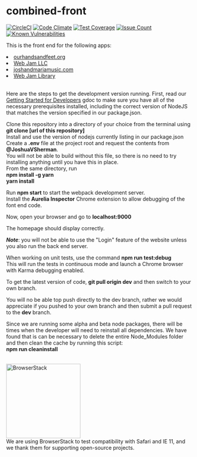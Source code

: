 # combined-front
[![CircleCI](https://circleci.com/gh/WebJamApps/combined-front.svg?style=svg)](https://circleci.com/gh/WebJamApps/combined-front)
[![Code Climate](https://codeclimate.com/github/WebJamApps/combined-front/badges/gpa.svg)](https://codeclimate.com/github/WebJamApps/combined-front)
[![Test Coverage](https://codeclimate.com/github/WebJamApps/combined-front/badges/coverage.svg)](https://codeclimate.com/github/WebJamApps/combined-front/coverage)
[![Issue Count](https://codeclimate.com/github/WebJamApps/combined-front/badges/issue_count.svg)](https://codeclimate.com/github/WebJamApps/combined-front/issues)
[![Known Vulnerabilities](https://snyk.io/test/github/webjamapps/combined-front/badge.svg)](https://snyk.io/test/github/webjamapps/combined-front)

This is the front end for the following apps:
<ui>
<li><a href="http://www.ourhandsandfeet.org">ourhandsandfeet.org</a></li>
<li><a href="https://www.web-jam.com">Web Jam LLC</a></li>
<li><a href="http://www.joshandmariamusic.com">joshandmariamusic.com</a></li>
<li><a href="https://www.web-jam.com/library">Web Jam Library</a></li>
</ul>

<br> Here are the steps to get the development version running. First, read our <a href="https://docs.google.com/document/d/1_QDDbqmBrJuGqBoib59fmgYtls03dAXXuLqRR5roPO4/edit">Getting Started for Developers</a> gdoc to make sure you have all of the necessary prerequisites installed, including the correct version of NodeJS that matches the version specified in our package.json.

Clone this repository into a directory of your choice from the terminal using <b>git clone [url of this repository]</b><br>
Install and use the version of nodejs currently listing in our package.json<br>
Create a <b>.env</b> file at the project root and request the contents from <b>@JoshuaVSherman</b>.<br>You will not be able to build without this file, so there is no need to try installing anything until you have this in place.<br>
From the same directory, run
<br><b>npm install -g yarn</b>
<br><b>yarn install</b><br>

Run <b>npm start</b> to start the webpack development server.<br>
Install the <b>Aurelia Inspector</b> Chrome extension to allow debugging of the font end code.

Now, open your browser and go to <b>localhost:9000</b>

The homepage should display correctly.

<b><i>Note</b></i>: you will not be able to use the "Login" feature of the website unless you also run the back end server.

When working on unit tests, use the command <b>npm run test:debug</b><br>
This will run the tests in continuous mode and launch a Chrome browser with Karma debugging enabled.

To get the latest version of code, <b>git pull origin dev</b> and then switch to your own branch.

You will no be able top push directly to the dev branch, rather we would appreciate if you pushed to your own branch and then submit a pull request to the <b>dev</b> branch.

Since we are running some alpha and beta node packages, there will be times when the developer will need to reinstall all dependencies.
We have found that is can be necessary to delete the entire Node_Modules folder and then clean the cache by running this script:<br>
<b>npm run cleaninstall</b><br>

<br>
<a href="https://www.browserstack.com"><img src="https://d3but80xmlhqzj.cloudfront.net/production/images/static/header/header-logo.svg" alt="BrowserStack" width="200px"/></a>
<br>We are using BrowserStack to test compatibility with Safari and IE 11, and we thank them for supporting open-source projects.
